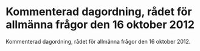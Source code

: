 # Kommenterad dagordning, rådet för allmänna frågor den 16 oktober 2012

Kommenterad dagordning, rådet för allmänna frågor den 16 oktober 2012.
